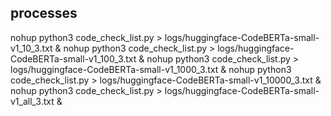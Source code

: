 
## processes

nohup python3 code_check_list.py > logs/huggingface-CodeBERTa-small-v1_10_3.txt &
nohup python3 code_check_list.py > logs/huggingface-CodeBERTa-small-v1_100_3.txt &
nohup python3 code_check_list.py > logs/huggingface-CodeBERTa-small-v1_1000_3.txt &
nohup python3 code_check_list.py > logs/huggingface-CodeBERTa-small-v1_10000_3.txt &
nohup python3 code_check_list.py > logs/huggingface-CodeBERTa-small-v1_all_3.txt &